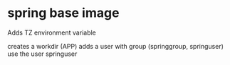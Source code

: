 # spring base image

Adds TZ environment variable

creates a workdir (APP)
adds a user with group (springgroup, springuser)
use the user springuser

